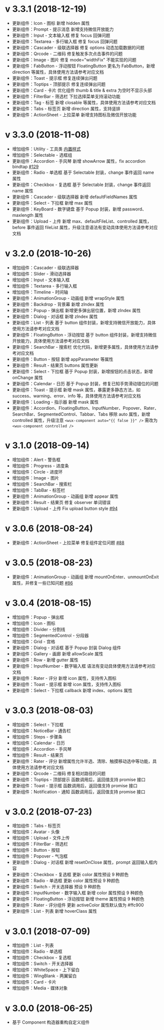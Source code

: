 # v 3.3.1 (2018-12-19)

- 更新组件：Icon - 图标 新增 hidden 属性
- 更新组件：Prompt - 提示消息 新增支持微信开放能力
- 更新组件：Input - 文本输入框 修复 focus 回弹问题
- 更新组件：Textarea - 多行输入框 修复 focus 回弹问题
- 更新组件：Cascader - 级联选择器 修复 options 动态加载数据的问题
- 更新组件：Qrcode - 二维码 修复触发多次点击事件的问题
- 更新组件：Image - 图片 修复 mode="widthFix" 不能实现的问题
- 更新组件：FabButton - 浮动按钮 FloatingButton 更名为 FabButton，新增 direction 等属性，具体使用方法请参考对应文档
- 更新组件：Toast - 提示框 修复连续弹出问题
- 更新组件：Toptips - 顶部提示 修复连续弹出问题
- 更新组件：Card - 卡片 优化组件 thumb & title & extra 为空时不显示头部
- 更新组件：FilterBar - 筛选栏 下拉选择菜单支持滚动功能
- 更新组件：Tag - 标签 新增 closable 等属性，具体使用方法请参考对应文档
- 更新组件：Tabs - 标签页 新增 direction 属性，支持竖排
- 更新组件：ActionSheet - 上拉菜单 新增支持图标及微信开放功能

# v 3.3.0 (2018-11-08)

- 增加组件：Utility - 工具类 [内置样式](utility.md)
- 增加组件：Selectable - 选框组
- 更新组件：Accordion - 手风琴 新增 showArrow 属性，fix accordion bindtap [#129](https://github.com/wux-weapp/wux-weapp/pull/129)
- 更新组件：Radio - 单选框 基于 Selectable 封装，change 事件返回 name 属性
- 更新组件：Checkbox - 复选框 基于 Selectable 封装，change 事件返回 name 属性
- 更新组件：Cascader - 级联选择器 新增 defaultFieldNames 属性
- 更新组件：Select - 下拉框 新增 max 属性
- 更新组件：KeyBoard - 数字键盘 基于 Popup 封装，新增 password、maxlength 属性
- 更新组件：Upload - 上传 新增 max、defaultFileList、controlled 属性，before 事件返回 fileList 属性，升级注意语法有变动具体使用方法请参考对应文档

# v 3.2.0 (2018-10-26)

- 增加组件：Cascader - 级联选择器
- 增加组件：Slider - 滑动选择器
- 增加组件：Input - 文本输入框
- 增加组件：Textarea - 多行输入框
- 增加组件：Timeline - 时间轴
- 更新组件：AnimationGroup - 动画组 新增 wrapStyle 属性
- 更新组件：Backdrop - 背景幕 新增 zIndex 属性
- 更新组件：Popup - 弹出框 新增更多弹出层位置，新增 zIndex 属性
- 更新组件：Dialog - 对话框 新增 zIndex 属性
- 更新组件：List - 列表 基于 button 组件封装，新增支持微信开放能力，具体使用方法请参考对应文档
- 更新组件：FloatingButton - 浮动按钮 基于 button 组件封装，新增支持微信开放能力，具体使用方法请参考对应文档
- 更新组件：SearchBar - 搜索栏 优化代码，新增更多属性，具体使用方法请参考对应文档
- 更新组件：Button - 按钮 新增 appParameter 等属性
- 更新组件：Result - 结果页 buttons 属性更新
- 更新组件：Select - 下拉框 基于 Popup 封装，新增按钮的点击状态，新增 onChange 属性
- 更新组件：Calendar - 日历 基于 Popup 封装，修复已知手势滑动错位的问题
- 更新组件：Toast - 提示框 新增 mask 属性，暴露更多静态方法，如 success、warning、error、info 等，具体使用方法请参考对应文档
- 更新组件：Loading - 指示器 新增 mask 属性
- 更新组件：Accordion、FloatingButton、InputNumber、Popover、Rater、SearchBar、SegmentedControl、Tabbar、Tabs 移除 auto 属性，新增 controlled 属性，升级注意 `<wux-component auto="{{ false }}" />` 需改为 `<wux-component controlled />`

# v 3.1.0 (2018-09-14)

- 增加组件：Alert - 警告框
- 增加组件：Progress - 进度条
- 增加组件：Circle - 进度环
- 增加组件：Image - 图片
- 增加组件：SearchBar - 搜索栏
- 增加组件：TabBar - 标签栏
- 更新组件：AnimationGroup - 动画组 新增 appear 属性
- 更新组件：Result - 结果页 修复 observer 单词错误
- 更新组件：Upload - 上传 Fix upload button style [#94](https://github.com/wux-weapp/wux-weapp/pull/94)

# v 3.0.6 (2018-08-24)

- 更新组件：ActionSheet - 上拉菜单 修复组件定位问题 [#88](https://github.com/wux-weapp/wux-weapp/issues/88)

# v 3.0.5 (2018-08-23)

- 更新组件：AnimationGroup - 动画组 新增 mountOnEnter、unmountOnExit 属性，并修复一些已知问题 [#86](https://github.com/wux-weapp/wux-weapp/issues/86)

# v 3.0.4 (2018-08-15)

- 增加组件：Popup - 弹出框
- 增加组件：Icon - 图标
- 增加组件：Divider - 分割线
- 增加组件：SegmentedControl - 分段器
- 增加组件：Grid - 宫格
- 更新组件：Dialog - 对话框 基于 Popup 封装 Dialog 组件
- 更新组件：Gallery - 画廊 新增 allowScale 属性
- 更新组件：Row - 新增 gutter 属性
- 更新组件：InputNumber - 数字输入框 语法有变动具体使用方法请参考对应文档
- 更新组件：Rater - 评分 新增 icon 属性，支持传入图标
- 更新组件：Toast - 提示框 新增 icon 属性，支持传入图标
- 更新组件：Select - 下拉框 callback 新增 index、options 属性

# v 3.0.3 (2018-08-03)

- 增加组件：Select - 下拉框
- 增加组件：NoticeBar - 通告栏
- 增加组件：Steps - 步骤条
- 增加组件：Calendar - 日历
- 增加组件：Accordion - 手风琴
- 增加组件：Result - 结果页
- 更新组件：Rater - 评分 新增属性允许半选、清除、触摸移动选中等功能，具体使用方法请参考对应文档
- 更新组件：Qrcode - 二维码 修复相对路径的问题
- 更新组件：Toptips - 顶部提示 函数调用后，返回值支持 promise 接口
- 更新组件：Toast - 提示框 函数调用后，返回值支持 promise 接口
- 更新组件：Notification - 通知 函数调用后，返回值支持 promise 接口

# v 3.0.2 (2018-07-23)

- 增加组件：Tabs - 标签页
- 增加组件：Avatar - 头像
- 增加组件：Upload - 文件上传
- 增加组件：FilterBar - 筛选栏
- 增加组件：Button - 按钮
- 增加组件：Popover - 气泡框
- 更新组件：Dialog - 对话框 新增 resetOnClose 属性，prompt 返回输入框内容
- 更新组件：Checkbox - 复选框 更新 color 属性预设 9 种颜色
- 更新组件：Radio - 单选框 更新 color 属性预设 9 种颜色
- 更新组件：Switch - 开关选择器 预设 9 种颜色
- 更新组件：InputNumber - 数字输入框 新增 color 属性预设 9 种颜色
- 更新组件：FloatingButton - 浮动按钮 新增 theme 属性预设 9 种颜色
- 更新组件：Rater - 评分组件 更新 activeColor 属性默认值为 #ffc900
- 更新组件：List - 列表 新增 hoverClass 属性

# v 3.0.1 (2018-07-09)

- 增加组件：List - 列表
- 增加组件：Radio - 单选框
- 增加组件：Checkbox - 复选框
- 增加组件：Switch - 开关选择器
- 增加组件：WhiteSpace - 上下留白
- 增加组件：WingBlank - 两翼留白
- 增加组件：Card - 卡片
- 增加组件：Media - 媒体对象

# v 3.0.0 (2018-06-25)

- 基于 Component 构造器重构自定义组件